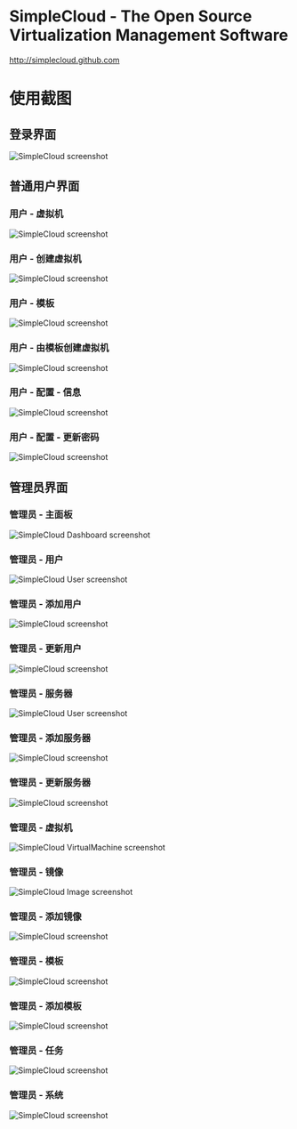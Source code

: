 SimpleCloud - The Open Source Virtualization Management Software
===========

http://simplecloud.github.com

使用截图
===========

## 登录界面

![SimpleCloud screenshot](http://github.com/simplecloud/simplecloud/raw/master/screenshots/zh_CN/login.png)

## 普通用户界面

### 用户 - 虚拟机
![SimpleCloud screenshot](http://github.com/simplecloud/simplecloud/raw/master/screenshots/zh_CN/uservm.png)

### 用户 - 创建虚拟机
![SimpleCloud screenshot](http://github.com/simplecloud/simplecloud/raw/master/screenshots/zh_CN/usercreatevm.png)

### 用户 - 模板
![SimpleCloud screenshot](http://github.com/simplecloud/simplecloud/raw/master/screenshots/zh_CN/usertemplate.png)

### 用户 - 由模板创建虚拟机
![SimpleCloud screenshot](http://github.com/simplecloud/simplecloud/raw/master/screenshots/zh_CN/usercreatevmfromtemplate.png)

### 用户 - 配置 - 信息
![SimpleCloud screenshot](http://github.com/simplecloud/simplecloud/raw/master/screenshots/zh_CN/userprofile.png)

### 用户 - 配置 - 更新密码
![SimpleCloud screenshot](http://github.com/simplecloud/simplecloud/raw/master/screenshots/zh_CN/userpassword.png)

## 管理员界面
### 管理员 - 主面板
![SimpleCloud Dashboard screenshot](http://github.com/simplecloud/simplecloud/raw/master/screenshots/zh_CN/admindashboard.png "Admin - Dashboard")

### 管理员 - 用户
![SimpleCloud User screenshot](http://github.com/simplecloud/simplecloud/raw/master/screenshots/zh_CN/adminuser.png "Admin - User List")

### 管理员 - 添加用户
![SimpleCloud screenshot](http://github.com/simplecloud/simplecloud/raw/master/screenshots/zh_CN/adminadduser.png)

### 管理员 - 更新用户
![SimpleCloud screenshot](http://github.com/simplecloud/simplecloud/raw/master/screenshots/zh_CN/adminedituser.png)

### 管理员 - 服务器
![SimpleCloud User screenshot](http://github.com/simplecloud/simplecloud/raw/master/screenshots/zh_CN/adminhost.png)

### 管理员 - 添加服务器
![SimpleCloud screenshot](http://github.com/simplecloud/simplecloud/raw/master/screenshots/zh_CN/adminaddhost.png)

### 管理员 - 更新服务器
![SimpleCloud screenshot](http://github.com/simplecloud/simplecloud/raw/master/screenshots/zh_CN/adminedithost.png)

### 管理员 - 虚拟机
![SimpleCloud VirtualMachine screenshot](http://github.com/simplecloud/simplecloud/raw/master/screenshots/zh_CN/adminvm.png "Admin - VM List")

### 管理员 - 镜像
![SimpleCloud Image screenshot](http://github.com/simplecloud/simplecloud/raw/master/screenshots/zh_CN/adminimage.png "Admin - Image List")

### 管理员 - 添加镜像
![SimpleCloud screenshot](http://github.com/simplecloud/simplecloud/raw/master/screenshots/zh_CN/adminaddimage.png)

### 管理员 - 模板
![SimpleCloud screenshot](http://github.com/simplecloud/simplecloud/raw/master/screenshots/zh_CN/admintemplate.png)

### 管理员 - 添加模板
![SimpleCloud screenshot](http://github.com/simplecloud/simplecloud/raw/master/screenshots/zh_CN/adminaddtemplate.png)

### 管理员 - 任务
![SimpleCloud screenshot](http://github.com/simplecloud/simplecloud/raw/master/screenshots/zh_CN/admintask.png)

### 管理员 - 系统
![SimpleCloud screenshot](http://github.com/simplecloud/simplecloud/raw/master/screenshots/zh_CN/adminsystem.png)
